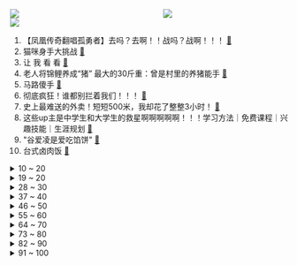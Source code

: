 <div >
	<a style="float:left;width:55%;" href = "https://github.com/anuraghazra/github-readme-stats">
	 <img src = "https://github-readme-stats.vercel.app/api?username=iuuuuuaena&theme=buefy&show_icons=true"/>
	</a>
	<a  style="float:right;width:45%" href = "https://github.com/anuraghazra/github-readme-stats">
	 <img  src="https://github-readme-stats.vercel.app/api/top-langs/?username=anuraghazra&layout=compact"/>
	</a>
	</div>

[![](https://img.shields.io/badge/jxd-@jxdgogogo.xyz-yellowgreen.svg)](https://www.jxdgogogo.xyz)<br>
1. 【凤凰传奇翻唱孤勇者】去吗？去啊！！战吗？战啊！！！ [:link:](//www.bilibili.com/video/BV1LY411E7UY) <br>
2. 猫咪身手大挑战 [:link:](//www.bilibili.com/video/BV1Ka411i7n7) <br>
3. 让 我 看 看 [:link:](//www.bilibili.com/video/BV1GZ4y127U6) <br>
4. 老人将锦鲤养成“猪” 最大的30斤重：曾是村里的养猪能手 [:link:](//www.bilibili.com/video/BV1su411e77y) <br>
5. 马路傻手 [:link:](//www.bilibili.com/video/BV18Y4y1H7Gd) <br>
6. 彻底疯狂！谁都别拦着我们！！！ [:link:](//www.bilibili.com/video/BV1mY4y1H7wp) <br>
7. 史上最难送的外卖！短短500米，我却花了整整3小时！ [:link:](//www.bilibili.com/video/BV1jL4y1j7rL) <br>
8. 这些up主是中学生和大学生的救星啊啊啊啊啊！！！学习方法｜免费课程｜兴趣技能｜生涯规划 [:link:](//www.bilibili.com/video/BV1tu411v77g) <br>
9. "谷爱凌是爱吃馅饼" [:link:](//www.bilibili.com/video/BV1hY4y1i7TZ) <br>
10. 台式卤肉饭 [:link:](//www.bilibili.com/video/BV1vS4y117LQ) <br>
<details>
<summary>10 ~ 20</summary>

11. 帅小伙耗时78天宅家自制臭豆腐，最后成品惊艳了！ [:link:](//www.bilibili.com/video/BV1mF411u7Lu) <br>
12. 英国人如何成为埃塞俄比亚王子？【硬核狠人31】 [:link:](//www.bilibili.com/video/BV1r5411U7NV) <br>
13. 【半佛】跟素颜和解？笑了。 [:link:](//www.bilibili.com/video/BV1Jr4y1p79B) <br>
14. 《明日方舟》主题曲【破碎日冕】开放 限时纪念活动宣传pv [:link:](//www.bilibili.com/video/BV1nT4y1Y7XN) <br>
15. 每次上网课我都感觉自己像一条舔狗 [:link:](//www.bilibili.com/video/BV1EY4y1H7Kf) <br>
16. “顾祥林有没有听懂？”同济大学副校长巡视网课被老教授点名 [:link:](//www.bilibili.com/video/BV11i4y1S7od) <br>
17. 永琪与山城小栗旬的挨打日记 [:link:](//www.bilibili.com/video/BV1Fi4y1D7qJ) <br>
18. 校爸这个电脑卖20贵不贵啊？？ [:link:](//www.bilibili.com/video/BV16T4y1v7m1) <br>
19. 文 坛 噩 梦 [:link:](//www.bilibili.com/video/BV1wY4y1i71n) <br>
</details>
<details>
<summary>19 ~ 20</summary>

20. 【时代少年团】哥弟出游记01：春江水暖谁先知 [:link:](//www.bilibili.com/video/BV1o3411H7g8) <br>
21. 我必须立刻灵摆【水无月菌】 [:link:](//www.bilibili.com/video/BV1H94y1d7s3) <br>
22. 天天外边吃吃够了，买只鸡回家自己做。 [:link:](//www.bilibili.com/video/BV1r94y1Z7xx) <br>
23. 乌克兰老奶奶弄混俄乌军队！举着苏联红旗欢迎俄军，却被乌军士兵当面踩在脚下 [:link:](//www.bilibili.com/video/BV1JL4y1j7d4) <br>
24. 村书记找我作画啦，我是不是可以开始全县巡画了？ [:link:](//www.bilibili.com/video/BV1EL4y157DL) <br>
25. ⚡️东北往事独立宣言，但是是8bit⚡️ [:link:](//www.bilibili.com/video/BV1HY4y1i7aU) <br>
26. 【花滑】|蝴蝶忍—Merry Christmas Mr. Lawrence. [:link:](//www.bilibili.com/video/BV1wY4y1i7xb) <br>
27. 中文就是好使哈#宋雨琦 #gidle [:link:](//www.bilibili.com/video/BV1vY41177pF) <br>
28. 这是不是上网课的你？ [:link:](//www.bilibili.com/video/BV1nY4y1i721) <br>
</details>
<details>
<summary>28 ~ 30</summary>

29. 《 冒点烟而已，没逝的 》 [:link:](//www.bilibili.com/video/BV123411H7N1) <br>
30. 好家伙！ [:link:](//www.bilibili.com/video/BV1yF41137Xk) <br>
31. 导演：这是我拍过最浪漫最动人的电影！ 我：啊对对对！ [:link:](//www.bilibili.com/video/BV1MS4y1P7F4) <br>
32. 救命！脸刹鼻祖小美居然真的有实力？？ [:link:](//www.bilibili.com/video/BV1HZ4y1U7Lc) <br>
33. 喜欢云堇，这拦不住的 4K [:link:](//www.bilibili.com/video/BV1c5411U7mF) <br>
34. 这个潮汕大妈称霸美国东海岸嘻哈圈，顶级rapper都认她做干妈! [:link:](//www.bilibili.com/video/BV1wY4y1H7Zu) <br>
35. 《 你 好，六 耳 猕 猴 》-无间西游大结局 [:link:](//www.bilibili.com/video/BV1QA4y1X78d) <br>
36. 一个男孩把一整管止痛膏涂抹在了自己的私处上，这是他的大脑发生的变化 [:link:](//www.bilibili.com/video/BV1Fi4y1D7cy) <br>
37. 还我哥哥命来！武松怒杀潘金莲西门庆！《水浒传》P16 [:link:](//www.bilibili.com/video/BV1iY4y1i7bE) <br>
</details>
<details>
<summary>37 ~ 40</summary>

38. 【权谋·黑化】“这俩人加起来八百个心眼” [:link:](//www.bilibili.com/video/BV1n3411J7jm) <br>
39. 当你手痒时 [:link:](//www.bilibili.com/video/BV1aL4y1j7tr) <br>
40. “从未过气，何来复兴！” [:link:](//www.bilibili.com/video/BV1gF411G7gR) <br>
41. 改造无德猫，重塑猫德文化 [:link:](//www.bilibili.com/video/BV1o3411H71e) <br>
42. 老师，请不要打扰我…… [:link:](//www.bilibili.com/video/BV1qr4y1p7wB) <br>
43. 玩机必看！带你入坑安卓刷机，小白也能看懂的ROOT基础指南来啦！ [:link:](//www.bilibili.com/video/BV1BY4y1H7Mc) <br>
44. 乌贼娘陪她度过了一生 [:link:](//www.bilibili.com/video/BV1YS4y1P74X) <br>
45. 挑战假扮成体毛旺盛去亲戚家，多久会被赶出来！【请勿模仿】 [:link:](//www.bilibili.com/video/BV185411D7GZ) <br>
46. 这就是我梦里最完美的西瓜了 [:link:](//www.bilibili.com/video/BV1EL4y1j7qh) <br>
</details>
<details>
<summary>46 ~ 50</summary>

47. 百度百科究竟有多不靠谱？ [:link:](//www.bilibili.com/video/BV15S4y1Y7XU) <br>
48. 男子送孕妇就医被保时捷恶意别车，保时捷车主喊话：混得比你好 [:link:](//www.bilibili.com/video/BV16i4y1S7N1) <br>
49. 电视剧里的心理医生VS现实里的心理医生！ [:link:](//www.bilibili.com/video/BV1NT4y1v7Yz) <br>
50. 原神二创，但是过于真实…… [:link:](//www.bilibili.com/video/BV1Hq4y1a7YJ) <br>
51. 【王老菊】家乡的剑！ | 艾尔登法环EP.16 [:link:](//www.bilibili.com/video/BV1T94y1Z7eD) <br>
52. 蜜雪冰城一门店使用童工被罚，店主回应：出于好心，是被抛弃的孩子 [:link:](//www.bilibili.com/video/BV1dY4y1v735) <br>
53. 楼栋被封，社区帮忙上门喂狗，结果… [:link:](//www.bilibili.com/video/BV1ZF41137h9) <br>
54. 【不止游戏】为战争而诞生的建筑—防空塔是如何抵御敌机空袭的？ [:link:](//www.bilibili.com/video/BV1f3411J7Lf) <br>
55. 断人财路，如杀人父母！ [:link:](//www.bilibili.com/video/BV1qL4y1j78C) <br>
</details>
<details>
<summary>55 ~ 60</summary>

56. “成熟一点吧，少年” [:link:](//www.bilibili.com/video/BV1gT4y1Y75E) <br>
57. 【csgo】一个指令就能提高爆头率？？？延迟补偿体验 [:link:](//www.bilibili.com/video/BV1G44y1V7Sg) <br>
58. 富二代玩世不恭，富豪老爸请来剧组，让富二代以为穿越到了19世纪 [:link:](//www.bilibili.com/video/BV1CP4y1K77H) <br>
59. 从业53年只做川菜！4种食材还原最正宗，真下饭神器！丨鱼香肉丝 [:link:](//www.bilibili.com/video/BV1KT4y1Y78z) <br>
60. 我不干了！ [:link:](//www.bilibili.com/video/BV1nF411G7Gd) <br>
61. 你管我叫妹夫，我也管你叫妹夫，咱俩各论各的 [:link:](//www.bilibili.com/video/BV1NS4y1P7rC) <br>
62. 10分钟有效缓解肩颈酸痛僵硬 每天一遍告别不良体态 （坐姿拉伸+自我按摩） [:link:](//www.bilibili.com/video/BV1vu411e7fC) <br>
63. 老北京百岁剃头匠，声称剃死了四五百主顾，鲁豫听完后忍不住大笑 [:link:](//www.bilibili.com/video/BV1fY4y1q7ze) <br>
64. 若有战，召必回！ [:link:](//www.bilibili.com/video/BV1QA4y1X75W) <br>
</details>
<details>
<summary>64 ~ 70</summary>

65. 双雄12：史上最离奇的solo对决，最强木兰之争 [:link:](//www.bilibili.com/video/BV1pi4y1D7Ef) <br>
66. “成年狗的世界，没有容易二字” [:link:](//www.bilibili.com/video/BV1F44y1V7dE) <br>
67. 【特鲁索娃】我的新风格，舞蹈练习 [:link:](//www.bilibili.com/video/BV1Ri4y1S7gV) <br>
68. 压死稻草的最后一匹骆驼 [:link:](//www.bilibili.com/video/BV1A94y1Z7mq) <br>
69. 周杰伦和方文山，听完都沉默了 [:link:](//www.bilibili.com/video/BV1h3411H7ve) <br>
70. 完蛋了！拍老师被发现了！ [:link:](//www.bilibili.com/video/BV1K5411U7VF) <br>
71. 【阿斗】满屏马赛克！千万别在半夜送陌生女人回家！经典美剧《邪恶力量》 [:link:](//www.bilibili.com/video/BV1p94y1Z7Tw) <br>
72. 合法但有病是什么梗？详解起源与前身 [:link:](//www.bilibili.com/video/BV1Qi4y1S7zv) <br>
73. 坚持自律的1884天！今天又是开心快乐的一天～ 这种气氛真的很棒！真的太快乐了啊哈哈哈！加油兄弟们！ [:link:](//www.bilibili.com/video/BV1f5411m7FT) <br>
</details>
<details>
<summary>73 ~ 80</summary>

74. 【特利迦特别篇吐槽】只要我比TV更加神头鬼脸，那么我的画风就在它之上！ [:link:](//www.bilibili.com/video/BV1GL4y157Px) <br>
75. 2008年-2022年，打工仔，摆摊、厨子…平凡14年没有停止过奔跑！ [:link:](//www.bilibili.com/video/BV1DS4y117En) <br>
76. 脆皮烤鸡撕着吃，肉汁喷了一桌子！无广试吃员 [:link:](//www.bilibili.com/video/BV1g5411D7R5) <br>
77. 【原神手书】千 面 绫 君 [:link:](//www.bilibili.com/video/BV1wq4y1a74X) <br>
78. 《武林外传》！！！它终于来了！ [:link:](//www.bilibili.com/video/BV14Y411E74z) <br>
79. 打架前的正确操作 [:link:](//www.bilibili.com/video/BV1UY4y1H7Pb) <br>
80. 国外专业音乐人如何评价《孤勇者》？ [:link:](//www.bilibili.com/video/BV1VY4y1i7T3) <br>
81. 这是一个只有坏结局的游戏 [:link:](//www.bilibili.com/video/BV1u34y1x73w) <br>
82. 我的朋友走了，享年36岁，他的狗也走了，10岁 [:link:](//www.bilibili.com/video/BV1c5411U78X) <br>
</details>
<details>
<summary>82 ~ 90</summary>

83. Semkavkvadrate | 俄罗斯街拍 P7 [:link:](//www.bilibili.com/video/BV1zF41137PW) <br>
84. 蹦迪，然后捡到蜀汉丞相【新番咋了】 [:link:](//www.bilibili.com/video/BV1yu411e7bY) <br>
85. 中国电视购物消亡史：暴利、谎言和套路的往事。 [:link:](//www.bilibili.com/video/BV185411D7Qk) <br>
86. 少年没有乌托邦 [:link:](//www.bilibili.com/video/BV1bY4y1v7t5) <br>
87. 【野生人类图鉴】职场鬼才，资本家看了都流泪 【妈见打】 [:link:](//www.bilibili.com/video/BV1v44y1P7ir) <br>
88. 在墨西哥富人区街采，这里中上产阶级生活怎样？ [:link:](//www.bilibili.com/video/BV1iY4y1W75B) <br>
89. 蚊子多到用盆装，7条军犬被咬死，中国北湾边防线有多恐怖？ [:link:](//www.bilibili.com/video/BV1DF411374X) <br>
90. 反诈警察老陈辞去公职专注公益 [:link:](//www.bilibili.com/video/BV1vT4y1v7aT) <br>
91. 【初音未来】 「HIASOBI」 运动捕捉 【MMD】 [:link:](//www.bilibili.com/video/BV1W94y1Z713) <br>
</details>
<details>
<summary>91 ~ 100</summary>

92. 真的不想再瞒下去了…… [:link:](//www.bilibili.com/video/BV163411H7su) <br>
93. 【表情包】做我的狗 [:link:](//www.bilibili.com/video/BV123411J7oX) <br>
94. “大白”爸爸发放蔬菜女儿没认出来喊叔叔 爸爸：我是你爹，不用谢 [:link:](//www.bilibili.com/video/BV1aF41137pt) <br>
95. 火遍全网的琪琪恰恰舞，徐工挖掘机也来挑战了！ [:link:](//www.bilibili.com/video/BV1uY4y1i7VX) <br>
96. 女性强大起来，在恋爱中是种什么体验？笑死我了哈哈哈哈哈 [:link:](//www.bilibili.com/video/BV1xL4y1j7Fa) <br>
97. 上海大爷叮嘱物资配发多关心租户 一句“上海是中国人的上海”让人感动 [:link:](//www.bilibili.com/video/BV1t94y1Z7Dx) <br>
98. 做核酸的仪式感 [:link:](//www.bilibili.com/video/BV1KY4y1i7uY) <br>
99. 这顿饭干的绝了，场面差点失控，在场的人连连称赞 [:link:](//www.bilibili.com/video/BV1R5411m7on) <br>
100. 牡 蛎 壳！ [:link:](//www.bilibili.com/video/BV1x3411J7BP) <br>
</details>
